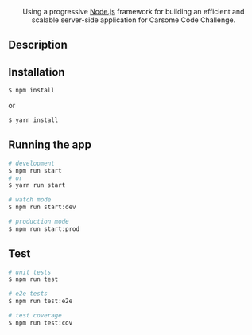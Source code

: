 
  
  <p align="center">Using a progressive <a href="http://nodejs.org" target="blank">Node.js</a> framework for building an efficient and scalable server-side application for Carsome Code Challenge.</p>

  <!--[![Backers on Open Collective](https://opencollective.com/nest/backers/badge.svg)](https://opencollective.com/nest#backer)
  [![Sponsors on Open Collective](https://opencollective.com/nest/sponsors/badge.svg)](https://opencollective.com/nest#sponsor)-->

## Description

<!-- [Nest](https://github.com/nestjs/nest) framework TypeScript starter repository. -->

## Installation

```bash
$ npm install
```
or 
```bash
$ yarn install
```

## Running the app

```bash
# development
$ npm run start
# or
$ yarn run start

# watch mode
$ npm run start:dev

# production mode
$ npm run start:prod
```

## Test

```bash
# unit tests
$ npm run test

# e2e tests
$ npm run test:e2e

# test coverage
$ npm run test:cov
```

<!-- 
## License

  Nest is [MIT licensed](LICENSE). -->
